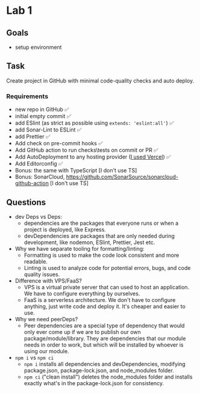 # Lab 1

## Goals

- setup environment

## Task

Create project in GitHub with minimal code-quality checks and auto deploy.

### Requirements

- new repo in GitHub ✅
- initial empty commit ✅
- add ESlint (as strict as possible using `extends: 'eslint:all'`) ✅
- add Sonar-Lint to ESLint ✅
- add Prettier ✅
- Add check on pre-commit hooks ✅
- Add GitHub action to run checks\tests on commit or PR ✅
- Add AutoDeployment to any hosting provider ([I used Vercel](https://node-lab1-roan.vercel.app/)) ✅
- Add Editorconfig ✅
- Bonus: the same with TypeScript [I don't use TS]
- Bonus: SonarCloud, https://github.com/SonarSource/sonarcloud-github-action [I don't use TS]

## Questions

- dev Deps vs Deps:
  - dependencies are the packages that everyone runs or when a project is deployed, like Express.
  - devDependencies are packages that are only needed during development, like nodemon, ESlint, Prettier, Jest etc.
- Why we have separate tooling for formatting/linting:
  - Formatting is used to make the code look consistent and more readable.
  - Linting is used to analyze code for potential errors, bugs, and code quality issues.
- Difference with VPS/FaaS?
  - VPS is a virtual private server that can used to host an application. We have to configure everything by ourselves.
  - FaaS is a serverless architecture. We don't have to configure anything, just write code and deploy it.
    It's cheaper and easier to use.
- Why we need peerDeps?
  - Peer dependencies are a special type of dependency that would only ever come up if we are to publish our own package/module/library.
    They are dependencies that our module needs in order to work, but which will be installed by whoever is using our module.
- `npm i` vs `npm ci`
  - `npm i` installs all dependencies and devDependencies, modifying package.json, package-lock.json, and node_modules folder.
  - `npm ci` ("clean install") deletes the node_modules folder and installs exactly what's in the package-lock.json for consistency.
